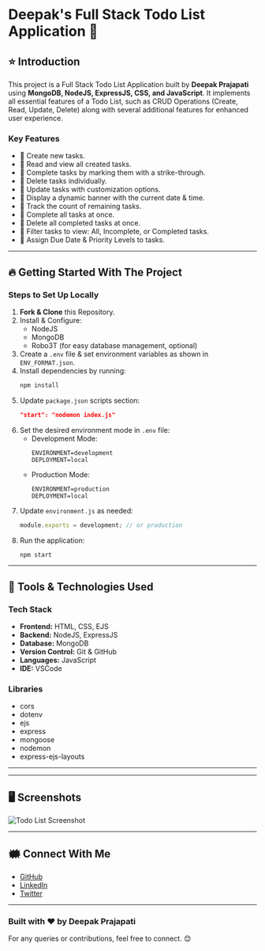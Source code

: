 # Deepak's Full Stack Todo List Application 🚀

## ⭐ Introduction

This project is a Full Stack Todo List Application built by **Deepak Prajapati** using **MongoDB, NodeJS, ExpressJS, CSS, and JavaScript**. It implements all essential features of a Todo List, such as CRUD Operations (Create, Read, Update, Delete) along with several additional features for enhanced user experience.

### Key Features

- 🔹 Create new tasks.
- 🔹 Read and view all created tasks.
- 🔹 Complete tasks by marking them with a strike-through.
- 🔹 Delete tasks individually.
- 🔹 Update tasks with customization options.
- 🔹 Display a dynamic banner with the current date & time.
- 🔹 Track the count of remaining tasks.
- 🔹 Complete all tasks at once.
- 🔹 Delete all completed tasks at once.
- 🔹 Filter tasks to view: All, Incomplete, or Completed tasks.
- 🔹 Assign Due Date & Priority Levels to tasks.

---

## 🔥 Getting Started With The Project

### Steps to Set Up Locally

1. **Fork & Clone** this Repository.
2. Install & Configure:
   - NodeJS
   - MongoDB
   - Robo3T (for easy database management, optional)
3. Create a `.env` file & set environment variables as shown in `ENV_FORMAT.json`.
4. Install dependencies by running:
   ```bash
   npm install
   ```
5. Update `package.json` scripts section:
   ```json
   "start": "nodemon index.js"
   ```
6. Set the desired environment mode in `.env` file:
   - Development Mode:
     ```
     ENVIRONMENT=development
     DEPLOYMENT=local
     ```
   - Production Mode:
     ```
     ENVIRONMENT=production
     DEPLOYMENT=local
     ```
7. Update `environment.js` as needed:
   ```js
   module.exports = development; // or production
   ```
8. Run the application:
   ```bash
   npm start
   ```

---

## 🔨 Tools & Technologies Used

### Tech Stack

- **Frontend:** HTML, CSS, EJS
- **Backend:** NodeJS, ExpressJS
- **Database:** MongoDB
- **Version Control:** Git & GitHub
- **Languages:** JavaScript
- **IDE:** VSCode

### Libraries

- cors
- dotenv
- ejs
- express
- mongoose
- nodemon
- express-ejs-layouts

---


---

## 🖥️ Screenshots

![Todo List Screenshot](https://user-images.githubusercontent.com/76626529/185441736-3de3ccec-045d-42b2-9533-b786fdf12e02.png)

---

## 🗰️ Connect With Me

- [GitHub](https://github.com/DeepakPrajapatiPro)
- [LinkedIn](https://www.linkedin.com/in/deepak-prajapati123/)
- [Twitter](https://twitter.com/deepak_codes)

---

### Built with ❤️ by **Deepak Prajapati**

For any queries or contributions, feel free to connect. 😊

